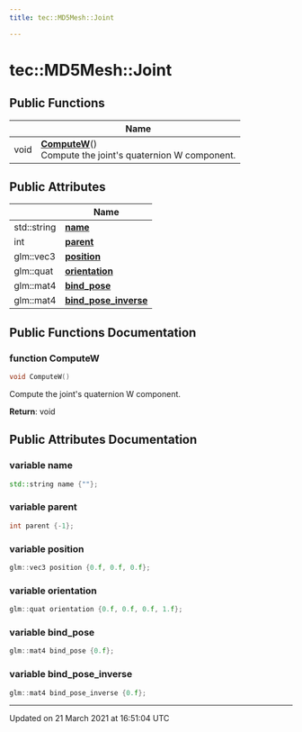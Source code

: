 ```yaml
---
title: tec::MD5Mesh::Joint

---
```


# tec::MD5Mesh::Joint



## Public Functions

|                | Name           |
| -------------- | -------------- |
| void | **[ComputeW](/engine/Classes/structtec_1_1_m_d5_mesh_1_1_joint/#function-computew)**()<br>Compute the joint's quaternion W component.  |

## Public Attributes

|                | Name           |
| -------------- | -------------- |
| std::string | **[name](/engine/Classes/structtec_1_1_m_d5_mesh_1_1_joint/#variable-name)**  |
| int | **[parent](/engine/Classes/structtec_1_1_m_d5_mesh_1_1_joint/#variable-parent)**  |
| glm::vec3 | **[position](/engine/Classes/structtec_1_1_m_d5_mesh_1_1_joint/#variable-position)**  |
| glm::quat | **[orientation](/engine/Classes/structtec_1_1_m_d5_mesh_1_1_joint/#variable-orientation)**  |
| glm::mat4 | **[bind_pose](/engine/Classes/structtec_1_1_m_d5_mesh_1_1_joint/#variable-bind_pose)**  |
| glm::mat4 | **[bind_pose_inverse](/engine/Classes/structtec_1_1_m_d5_mesh_1_1_joint/#variable-bind_pose_inverse)**  |

## Public Functions Documentation

### function ComputeW

```cpp
void ComputeW()
```

Compute the joint's quaternion W component. 

**Return**: void 

## Public Attributes Documentation

### variable name

```cpp
std::string name {""};
```


### variable parent

```cpp
int parent {-1};
```


### variable position

```cpp
glm::vec3 position {0.f, 0.f, 0.f};
```


### variable orientation

```cpp
glm::quat orientation {0.f, 0.f, 0.f, 1.f};
```


### variable bind_pose

```cpp
glm::mat4 bind_pose {0.f};
```


### variable bind_pose_inverse

```cpp
glm::mat4 bind_pose_inverse {0.f};
```


-------------------------------

Updated on 21 March 2021 at 16:51:04 UTC